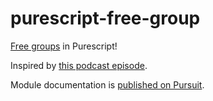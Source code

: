 # purescript-free-group

[Free groups](https://en.wikipedia.org/wiki/Free_group) in Purescript!

Inspired by [this podcast episode](https://www.magicreadalong.com/episode/39).

Module documentation is [published on Pursuit](https://pursuit.purescript.org/packages/purescript-free-group/).